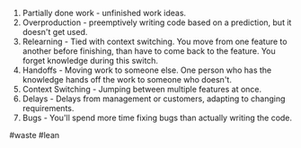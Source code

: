 1. Partially done work - unfinished work ideas.
2. Overproduction - preemptively writing code based on a prediction, but it doesn't get used.
3. Relearning - Tied with context switching. You move from one feature to another before finishing, than have to come back to the feature. You forget knowledge during this switch. 
4. Handoffs - Moving work to someone else. One person who has the knowledge hands off the work to someone who doesn't. 
5. Context Switching - Jumping between multiple features at once. 
6. Delays - Delays from management or customers, adapting to changing requirements.
7. Bugs - You'll spend more time fixing bugs than actually writing the code. 

#waste #lean